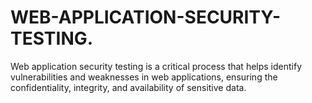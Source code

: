 # WEB-APPLICATION-SECURITY-TESTING.
Web application security testing is a critical process that helps identify vulnerabilities and weaknesses in web applications, ensuring the confidentiality, integrity, and availability of sensitive data.
